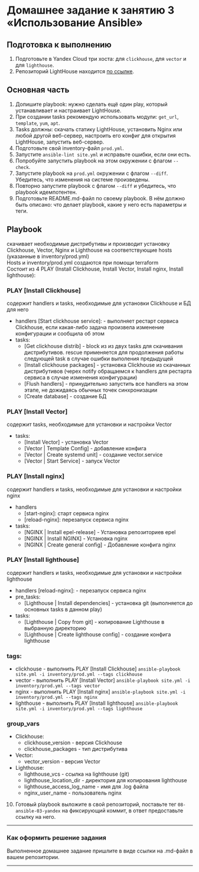 # Домашнее задание к занятию 3 «Использование Ansible»

## Подготовка к выполнению

1. Подготовьте в Yandex Cloud три хоста: для `clickhouse`, для `vector` и для `lighthouse`.
2. Репозиторий LightHouse находится [по ссылке](https://github.com/VKCOM/lighthouse).

## Основная часть

1. Допишите playbook: нужно сделать ещё один play, который устанавливает и настраивает LightHouse.
2. При создании tasks рекомендую использовать модули: `get_url`, `template`, `yum`, `apt`.
3. Tasks должны: скачать статику LightHouse, установить Nginx или любой другой веб-сервер, настроить его конфиг для открытия LightHouse, запустить веб-сервер.
4. Подготовьте свой inventory-файл `prod.yml`.
5. Запустите `ansible-lint site.yml` и исправьте ошибки, если они есть.
6. Попробуйте запустить playbook на этом окружении с флагом `--check`.
7. Запустите playbook на `prod.yml` окружении с флагом `--diff`. Убедитесь, что изменения на системе произведены.
8. Повторно запустите playbook с флагом `--diff` и убедитесь, что playbook идемпотентен.
9. Подготовьте README.md-файл по своему playbook. В нём должно быть описано: что делает playbook, какие у него есть параметры и теги.
## Playbook 
скачивает необходимые дистрибутивы и производит установку Clickhouse, Vector, Nginx и Lighthouse на соответствующие hosts (указанные в inventory/prod.yml)  
Hosts и inventory/prod.yml создаются при помощи terraform  
 Состоит из 4 PLAY (Install Clickhouse, Install Vector, Install nginx, Install lighthouse):
### PLAY [Install Clickhouse] 
содержит handlers и tasks, необходимые для установки Clickhouse и БД для него
- handlers [Start clickhouse service]: - выполняет рестарт сервиса Clickhouse, если какая-либо задача произвела изменение конфигурации и сообщила об этом
- tasks:
  - [Get clickhouse distrib] - block из из двух tasks для скачивания дистрибутивов. rescue применяется для продолжения работы следующей task в случае ошибки выполения предыдущей
  - [Install clickhouse packages] - установка Clickhouse из скачанных дистрибутивов (черех notify обращаемся к handlers для рестарта сервиса в случае изменения конфигурации)
  - [Flush handlers] - принудительно запустить все handlers на этом этапе, не дожидаясь обычных точек синхронизации
  - [Create database] - создание БД 
### PLAY [Install Vector]
содержит tasks, необходимые для установки и настройки Vector
- tasks:
  - [Install Vector] - установка Vector
  - [Vector | Template Config] - добавление конфига
  - [Vector | Create systemd unit] - создание vector.service
  - [Vector | Start Service] - запуск Vector
### PLAY [Install nginx]  
содержит handlers и tasks, необходимые для установки и настройки nginx
- handlers 
  - [start-nginx]: старт сервиса nginx
  - [reload-nginx]: перезапуск сервиса nginx
- tasks:
  - [NGINX | Install epel-release] - Установка репозиториев epel
  - [NGINX | Install NGINX] - Установка nginx
  - [NGINX | Create general config] - Добавление конфига nginx
### PLAY [Install lighthouse]  
содержит handlers и tasks, необходимые для установки и настройки lighthouse
- handlers [reload-nginx]: - перезапуск сервиса nginx
- pre_tasks:
    - [Lighthouse | Install dependencies] - установка git (выполняется до основных tasks в данном play)
- tasks:
    - [Lighthouse | Copy from git] - копирование Lighthouse в выбранную директорию
    - [Lighthouse | Create lighthouse config] - создание конфига lighthouse
### tags:
- clickhouse - выполнить PLAY [Install Clickhouse]
```ansible-playbook site.yml -i inventory/prod.yml --tags clickhouse```
- vector - выполнить PLAY [Install Vector]
```ansible-playbook site.yml -i inventory/prod.yml --tags vector```
- nginx - выполнить PLAY [Install nginx]
```ansible-playbook site.yml -i inventory/prod.yml --tags nginx```
- lighthouse - выполнить PLAY [Install lighthouse]
```ansible-playbook site.yml -i inventory/prod.yml --tags lighthouse```
### group_vars
- Clickhouse: 
  - clickhouse_version - версия Clickhouse
  - clickhouse_packages - тип дистрибутива
- Vector:
  - vector_version - версия Vector
- Lighthouse:
    - lighthouse_vcs - ссылка на lighthouse (git)
    - lighthouse_location_dir - директория для копирования lighthouse
    - lighthouse_access_log_name - имя для .log файла
    - nginx_user_name - пользователь nginx
10. Готовый playbook выложите в свой репозиторий, поставьте тег `08-ansible-03-yandex` на фиксирующий коммит, в ответ предоставьте ссылку на него.

---

### Как оформить решение задания

Выполненное домашнее задание пришлите в виде ссылки на .md-файл в вашем репозитории.

---
